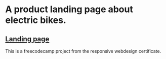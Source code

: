 # A product landing page about electric bikes.

## [Landing page](https://j-addens.github.io/product-landing-page/)

This is a freecodecamp project from the responsive webdesign certificate.
